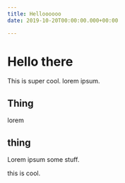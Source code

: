 ```yaml
---
title: Helloooooo
date: 2019-10-20T00:00:00.000+00:00

---
```

# Hello there

This is super cool. lorem ipsum.

## Thing

lorem

## thing

Lorem ipsum some stuff.

this is cool.